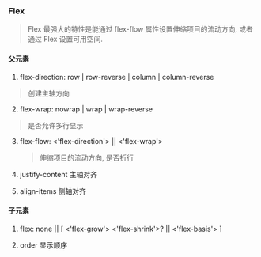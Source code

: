 ### Flex

> Flex 最强大的特性是能通过 flex-flow 属性设置伸缩项目的流动方向, 或者通过 Flex 设置可用空间.

#### 父元素

1.  flex-direction: row | row-reverse | column | column-reverse

> 创建主轴方向

2.  flex-wrap: nowrap | wrap | wrap-reverse

> 是否允许多行显示

3.  flex-flow: <'flex-direction'> || <'flex-wrap'>

    > 伸缩项目的流动方向, 是否折行

4.  justify-content 主轴对齐

5.  align-items 侧轴对齐

#### 子元素

1.  flex: none || [ <'flex-grow'> <'flex-shrink'>? || <'flex-basis'> ]

2.  order 显示顺序
